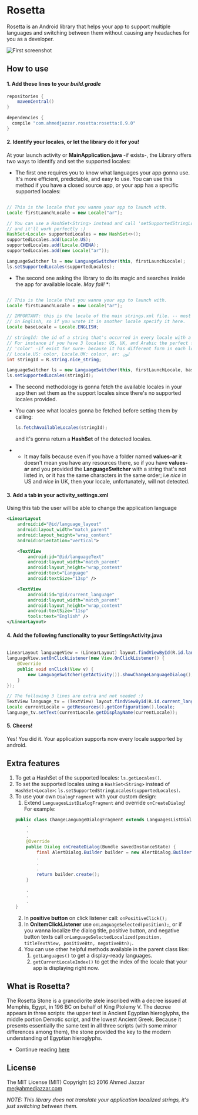 # Rosetta
Rosetta is an Android library that helps your app to support multiple languages and switching between them without causing any headaches for you as a developer.

![First screenshot](https://s3.amazonaws.com/ahmedjazzar-personalsite/libraries/all.png)

## How to use

#### 1. Add these lines to your *build.gradle*

```JAVA
repositories {
    mavenCentral()
}

dependencies {
  compile "com.ahmedjazzar.rosetta:rosetta:0.9.0"
}
```

#### 2. Identify your locales, **or let the library do it for you**!

At your launch activity or **MainApplication.java** -if exists-, the Library offers two ways to identify
and set the supported locales:

* The first one requires you to know what languages your app gonna use. It's more efficient, predictable, and easy to use.
You can use this method if you have a closed source app, or your app has a specific supported locales:

```JAVA

// This is the locale that you wanna your app to launch with.
Locale firstLaunchLocale = new Locale("ar");

// You can use a HashSet<String> instead and call 'setSupportedStringLocales()'
// and it'll work perfectly :)
HashSet<Locale> supportedLocales = new HashSet<>();
supportedLocales.add(Locale.US);
supportedLocales.add(Locale.CHINA);
supportedLocales.add(new Locale("ar"));

LanguageSwitcher ls = new LanguageSwitcher(this, firstLaunchLocale);
ls.setSupportedLocales(supportedLocales);

```

* The second one asking the library to do its magic and searches inside the app for available locale. *May fail!* *:

```JAVA

// This is the locale that you wanna your app to launch with.
Locale firstLaunchLocale = new Locale("ar");

// IMPORTANT: this is the locale of the main strings.xml file. -- most developers write it
// in English, so if you wrote it in another locale specify it here.
Locale baseLocale = Locale.ENGLISH;

// stringId: the id of a string that's occurred in every locale with a different characters.
// For instance if you have 3 locales: US, UK, and Arabic the perfect fit would be the word
// 'color' -if exist for sure- because it has different form in each locale:
// Locale.US: color, Locale.UK: colour, ar: لون
int stringId = R.string.nice_string;

LanguageSwitcher ls = new LanguageSwitcher(this, firstLaunchLocale, baseLocale);
ls.setSupportedLocales(stringId);

```

* The second methodology is gonna fetch the available locales in your app then set them as the support locales since there's no supported locales provided.
* You can see what locales gonna be fetched before setting them by calling:

	```JAVA
	ls.fetchAvailableLocales(stringId);
	```

	and it's gonna return a **HashSet<Locale>** of the detected locales.
* * It may fails because even if you have a folder named **values-ar** it doesn't mean you have any resources there, so if you have **values-ar** and you provided the **LanguageSwitcher** with a string that's not listed in, or it has the same characters in the same order; i.e *nice* in US and *nice* in UK, then your locale, unfortunately, will not detected.

#### 3. Add a tab in your **activity_settings.xml**

Using this tab the user will be able to change the application language

```XML
<LinearLayout
    android:id="@id/language_layout"
    android:layout_width="match_parent"
    android:layout_height="wrap_content"
    android:orientation="vertical">

    <TextView
        android:id="@id/languageText"
        android:layout_width="match_parent"
        android:layout_height="wrap_content"
        android:text="Language"
        android:textSize="13sp" />

    <TextView
        android:id="@id/current_language"
        android:layout_width="match_parent"
        android:layout_height="wrap_content"
        android:textSize="11sp"
        tools:text="English" />
</LinearLayout>
```

#### 4. Add the following functionality to your **SettingsActivity.java**

```JAVA

LinearLayout languageView = (LinearLayout) layout.findViewById(R.id.language_layout);
languageView.setOnClickListener(new View.OnClickListener() {
    @Override
    public void onClick(View v) {
        new LanguageSwitcher(getActivity()).showChangeLanguageDialog();
    }
});

// The following 3 lines are extra and not needed :)
TextView language_tv = (TextView) layout.findViewById(R.id.current_language);
Locale currentLocale = getResources().getConfiguration().locale;
language_tv.setText(currentLocale.getDisplayName(currentLocale));
```

#### 5. Cheers!
Yes! You did it. Your application supports now every locale supported by android.


## Extra features

1. To get a HashSet of the supported locales: `ls.getLocales()`.
2. To set the supported locales using a `HashSet<String>` instead of `HashSet<Locale>`:
`ls.setSupportedStringLocales(supportedLocales)`.
3. To use your own `DialogFragment` with your custom design:
	1. Extend `LanguagesListDialogFragment` and override `onCreateDialog`! For example:
	```JAVA
	public class ChangeLanguageDialogFragment extends LanguagesListDialogFragment	{
		.
		.
		.
	    @Override
	    public Dialog onCreateDialog(Bundle savedInstanceState) {
	        final AlertDialog.Builder builder = new AlertDialog.Builder(getActivity());
	        .
	        .
	        .
	        return builder.create();
	    }

		.
		.
		.
	}
	```
	2. In **positive button** on click listener call: `onPositiveClick();`
	3. In **OnItemClickListener** use `onLanguageSelected(position);`, or if you wanna localize the dialog title, positive button, and negative button texts call `onLanguageSelectedLocalized(position, titleTextView, positiveBtn, negativeBtn);`.
	4. You can use other helpful methods available in the parent class like:
		1. `getLanguages()` to get a display-ready languages.
		2. `getCurrentLocaleIndex()` to get the index of the locale that your app is displaying right now.

## What is Rosetta?

The Rosetta Stone is a granodiorite stele inscribed with a decree issued at Memphis, Egypt, in 196 BC on behalf of King Ptolemy V. The decree appears in three scripts: the upper text is Ancient Egyptian hieroglyphs, the middle portion Demotic script, and the lowest Ancient Greek. Because it presents essentially the same text in all three scripts (with some minor differences among them), the stone provided the key to the modern understanding of Egyptian hieroglyphs.
* Continue reading [here](https://en.wikipedia.org/wiki/Rosetta_Stone)

## License
The MIT License (MIT)
Copyright (c) 2016 Ahmed Jazzar <me@ahmedjazzar.com>


*NOTE: This library does not translate your application localized strings, it's just switching between them.*
